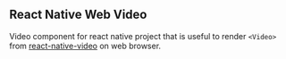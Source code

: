 ## **React Native Web Video**

Video component for react native project that is useful to render `<Video>` from [react-native-video](https://github.com/react-native-video/react-native-video) on web browser.